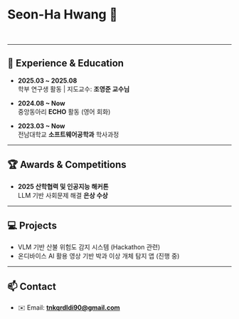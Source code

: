 # Seon-Ha Hwang 🙂

<br />

---

## 📌 Experience & Education

- **2025.03 ~ 2025.08**  
  학부 연구생 활동 | 지도교수: **조영준 교수님**

- **2024.08 ~ Now**  
  중앙동아리 **ECHO** 활동 (영어 회화)

- **2023.03 ~ Now**  
  전남대학교 **소프트웨어공학과** 학사과정

---

## 🏆 Awards & Competitions
- **2025 산학협력 및 인공지능 해커톤**  
  LLM 기반 사회문제 해결 **은상 수상**

---

## 💻 Projects
- VLM 기반 산불 위험도 감지 시스템 (Hackathon 관련)  
- 온디바이스 AI 활용 영상 기반 박과 이상 개체 탐지 앱 (진행 중)

---

## 📫 Contact
- ✉️ Email: **tnkqrdldi90@gmail.com**

<br />
